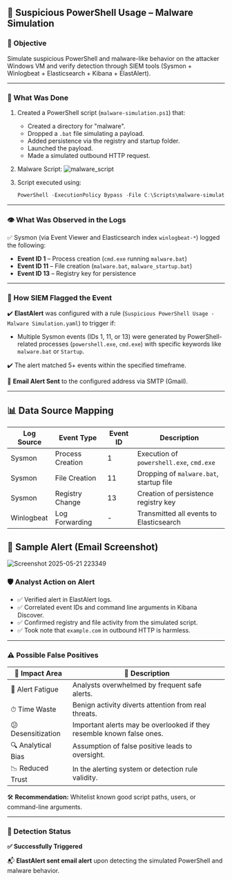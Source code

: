 ## 🚨 Suspicious PowerShell Usage – Malware Simulation

### 📌 Objective
Simulate suspicious PowerShell and malware-like behavior on the attacker Windows VM and verify detection through SIEM tools (Sysmon + Winlogbeat + Elasticsearch + Kibana + ElastAlert).

---

### 🧪 What Was Done

1. Created a PowerShell script (`malware-simulation.ps1`) that:
   - Created a directory for "malware".
   - Dropped a `.bat` file simulating a payload.
   - Added persistence via the registry and startup folder.
   - Launched the payload.
   - Made a simulated outbound HTTP request.
2. Malware Script:
  ![malware_script](https://github.com/user-attachments/assets/29521d96-17ae-4843-9e16-6bfbea4f5556)

3. Script executed using:
   ```powershell
   PowerShell -ExecutionPolicy Bypass -File C:\Scripts\malware-simulation.ps1
   ```

---

### 👁️ What Was Observed in the Logs

✅ Sysmon (via Event Viewer and Elasticsearch index `winlogbeat-*`) logged the following:

- **Event ID 1** – Process creation (`cmd.exe` running `malware.bat`)
- **Event ID 11** – File creation (`malware.bat`, `malware_startup.bat`)
- **Event ID 13** – Registry key for persistence

---

### 🧠 How SIEM Flagged the Event

✔️ **ElastAlert** was configured with a rule (`Suspicious PowerShell Usage - Malware Simulation.yaml`) to trigger if:

- Multiple Sysmon events (IDs 1, 11, or 13) were generated by PowerShell-related processes (`powershell.exe`, `cmd.exe`) with specific keywords like `malware.bat` or `Startup`.

✔️ The alert matched 5+ events within the specified timeframe.

📨 **Email Alert Sent** to the configured address via SMTP (Gmail).

---

## 📊 Data Source Mapping

| Log Source     | Event Type         | Event ID | Description                              |
|----------------|--------------------|----------|------------------------------------------|
| Sysmon         | Process Creation   | 1        | Execution of `powershell.exe`, `cmd.exe` |
| Sysmon         | File Creation      | 11       | Dropping of `malware.bat`, startup file  |
| Sysmon         | Registry Change    | 13       | Creation of persistence registry key     |
| Winlogbeat     | Log Forwarding     | -        | Transmitted all events to Elasticsearch  |

## 📩 Sample Alert (Email Screenshot)
![Screenshot 2025-05-21 223349](https://github.com/user-attachments/assets/77e5835a-5c9e-43f4-93bd-17433a5a8c8a)

### 🛡️ Analyst Action on Alert

- ✅ Verified alert in ElastAlert logs.
- ✅ Correlated event IDs and command line arguments in Kibana Discover.
- ✅ Confirmed registry and file activity from the simulated script.
- ✅ Took note that `example.com` in outbound HTTP is harmless.

---

### ⚠️ Possible False Positives

| 🧩 Impact Area          | 📌 Description                                                                   |
|-------------------------|----------------------------------------------------------------------------------|
| 🔔 Alert Fatigue        | Analysts overwhelmed by frequent safe alerts.                                   |
| ⏱ Time Waste            | Benign activity diverts attention from real threats.                            |
| 😕 Desensitization       | Important alerts may be overlooked if they resemble known false ones.           |
| 🔍 Analytical Bias      | Assumption of false positive leads to oversight.                                 |
| 📉 Reduced Trust        | In the alerting system or detection rule validity.                              |


🛠️ **Recommendation:** Whitelist known good script paths, users, or command-line arguments.

---

### 🧪 Detection Status

**✅ Successfully Triggered**

📬 **ElastAlert sent email alert** upon detecting the simulated PowerShell and malware behavior.
